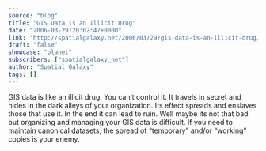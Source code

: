 ```yaml
---
source: "blog"
title: "GIS Data is an Illicit Drug"
date: "2006-03-29T20:02:47+0000"
link: "http://spatialgalaxy.net/2006/03/29/gis-data-is-an-illicit-drug/"
draft: "false"
showcase: "planet"
subscribers: ["spatialgalaxy_net"]
author: "Spatial Galaxy"
tags: []
---
```


GIS data is like an illicit drug. You can&rsquo;t control it. It travels in secret and hides in the dark alleys of your organization. Its effect spreads and enslaves those that use it. In the end it can lead to ruin.
Well maybe its not that bad but organizing and managing your GIS data is difficult. If you need to maintain canonical datasets, the spread of &ldquo;temporary&rdquo; and/or &ldquo;working&rdquo; copies is your enemy.
